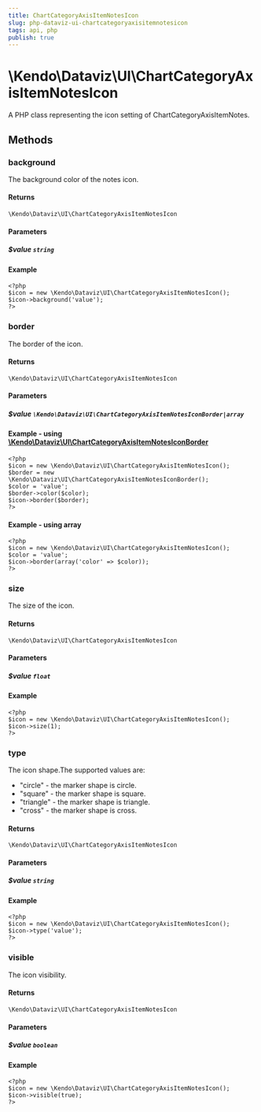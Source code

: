```yaml
---
title: ChartCategoryAxisItemNotesIcon
slug: php-dataviz-ui-chartcategoryaxisitemnotesicon
tags: api, php
publish: true
---
```


# \Kendo\Dataviz\UI\ChartCategoryAxisItemNotesIcon

A PHP class representing the icon setting of ChartCategoryAxisItemNotes.


## Methods

### background
The background color of the notes icon.

#### Returns
`\Kendo\Dataviz\UI\ChartCategoryAxisItemNotesIcon`

#### Parameters

##### $value `string`



#### Example 
    <?php
    $icon = new \Kendo\Dataviz\UI\ChartCategoryAxisItemNotesIcon();
    $icon->background('value');
    ?>

### border

The border of the icon.

#### Returns
`\Kendo\Dataviz\UI\ChartCategoryAxisItemNotesIcon`

#### Parameters

##### $value `\Kendo\Dataviz\UI\ChartCategoryAxisItemNotesIconBorder|array`


#### Example - using [\Kendo\Dataviz\UI\ChartCategoryAxisItemNotesIconBorder](/kendo-ui/api/wrappers/php/Kendo/Dataviz/UI/ChartCategoryAxisItemNotesIconBorder)
    <?php
    $icon = new \Kendo\Dataviz\UI\ChartCategoryAxisItemNotesIcon();
    $border = new \Kendo\Dataviz\UI\ChartCategoryAxisItemNotesIconBorder();
    $color = 'value';
    $border->color($color);
    $icon->border($border);
    ?>

#### Example - using array

    <?php
    $icon = new \Kendo\Dataviz\UI\ChartCategoryAxisItemNotesIcon();
    $color = 'value';
    $icon->border(array('color' => $color));
    ?>

### size
The size of the icon.

#### Returns
`\Kendo\Dataviz\UI\ChartCategoryAxisItemNotesIcon`

#### Parameters

##### $value `float`



#### Example 
    <?php
    $icon = new \Kendo\Dataviz\UI\ChartCategoryAxisItemNotesIcon();
    $icon->size(1);
    ?>

### type
The icon shape.The supported values are:
* "circle" - the marker shape is circle.
* "square" - the marker shape is square.
* "triangle" - the marker shape is triangle.
* "cross" - the marker shape is cross.

#### Returns
`\Kendo\Dataviz\UI\ChartCategoryAxisItemNotesIcon`

#### Parameters

##### $value `string`



#### Example 
    <?php
    $icon = new \Kendo\Dataviz\UI\ChartCategoryAxisItemNotesIcon();
    $icon->type('value');
    ?>

### visible
The icon visibility.

#### Returns
`\Kendo\Dataviz\UI\ChartCategoryAxisItemNotesIcon`

#### Parameters

##### $value `boolean`



#### Example 
    <?php
    $icon = new \Kendo\Dataviz\UI\ChartCategoryAxisItemNotesIcon();
    $icon->visible(true);
    ?>

